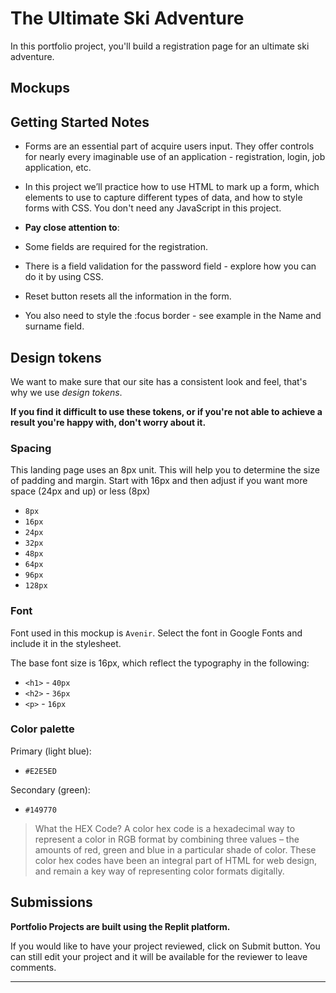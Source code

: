# The Ultimate Ski Adventure

In this portfolio project, you'll build a registration page for an ultimate ski adventure.


## Mockups



## Getting Started Notes

- Forms are an essential part of acquire users input. They offer controls for nearly every imaginable use of an application - registration, login, job application, etc.
  
- In this project we’ll practice how to use HTML to mark up a form, which elements to use to capture different types of data, and how to style forms with CSS. You don't need any JavaScript in this project.


- **Pay close attention to**:
- Some fields are required for the registration.
- There is a field validation for the password field - explore how you can do it by using CSS.
- Reset button resets all the information in the form.
- You also need to style the :focus border - see example in the Name and surname field. 

## Design tokens

We want to make sure that our site has a consistent look and feel, that's why we use _design tokens_.


**If you find it difficult to use these tokens, or if you're not able to achieve a result you're happy with, don't worry about it.** 

### Spacing

This landing page uses an 8px unit. This will help you to determine the size of padding and margin. Start with 16px and then adjust if you want more space (24px and up) or less (8px)

- `8px`
- `16px`
- `24px`
- `32px`
- `48px`
- `64px`
- `96px`
- `128px`


### Font

Font used in this mockup is `Avenir`. Select the font in Google Fonts and include it in the stylesheet.

The base font size is 16px, which reflect the typography in the following:

- `<h1>` - `40px`
- `<h2>` - `36px`
- `<p>` - `16px`

### Color palette

Primary (light blue):

- `#E2E5ED`

Secondary (green):

- `#149770`


> What the HEX Code?
>A color hex code is a hexadecimal way to represent a color in RGB format by combining three values – the amounts of red, green and blue in a particular shade of color.
> These color hex codes have been an integral part of HTML for web design, and remain a key way of representing color formats digitally.

## Submissions

**Portfolio Projects are built using the Replit platform.** 

If you would like to have your project reviewed, click on Submit button. You can still edit your project and it will be available for the reviewer to leave comments.
****